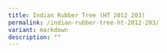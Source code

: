 ```yaml
---
title: Indian Rubber Tree (HT 2012 203)
permalink: /indian-rubber-tree-ht-2012-203/
variant: markdown
description: ""
---
```


